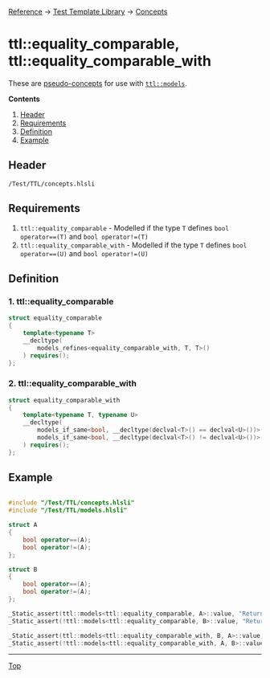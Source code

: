 [Reference](../../ShaderTestFramework.md) -> [Test Template Library](../TTL.md) -> [Concepts](./ConceptsHeader.md)

# ttl::equality_comparable, ttl::equality_comparable_with

These are [pseudo-concepts](../PseudoConcepts.md) for use with [`ttl::models`](../Models/Models.md).

**Contents**
1. [Header](#header)
2. [Requirements](#requirements)
3. [Definition](#definition)
4. [Example](#example)

## Header

`/Test/TTL/concepts.hlsli`

## Requirements

1. `ttl::equality_comparable` - Modelled if the type `T` defines `bool operator==(T)` and `bool operator!=(T)`
2. `ttl::equality_comparable_with` - Modelled if the type `T` defines `bool operator==(U)` and `bool operator!=(U)`

## Definition

### 1. ttl::equality_comparable

```c++
struct equality_comparable
{
    template<typename T>
    __decltype(
        models_refines<equality_comparable_with, T, T>()
    ) requires();
};
```

### 2. ttl::equality_comparable_with

```c++
struct equality_comparable_with
{
    template<typename T, typename U>
    __decltype(
        models_if_same<bool, __decltype(declval<T>() == declval<U>())>(),
        models_if_same<bool, __decltype(declval<T>() != declval<U>())>()
    ) requires();
};
```


## Example

```c++

#include "/Test/TTL/concepts.hlsli"
#include "/Test/TTL/models.hlsli"

struct A
{
    bool operator==(A);
    bool operator!=(A);
};

struct B
{
    bool operator==(A);
    bool operator!=(A);
};

_Static_assert(ttl::models<ttl::equality_comparable, A>::value, "Returns true because A is equality comparable");
_Static_assert(!ttl::models<ttl::equality_comparable, B>::value, "Returns false because B is not equality comparable");

_Static_assert(ttl::models<ttl::equality_comparable_with, B, A>::value, "Returns true because a B can be equality compared with an A");
_Static_assert(!ttl::models<ttl::equality_comparable_with, A, B>::value, "Returns false because an A can not be equality compared with a B");


```
---

[Top](#ttlequality_comparable-ttlequality_comparable_with)